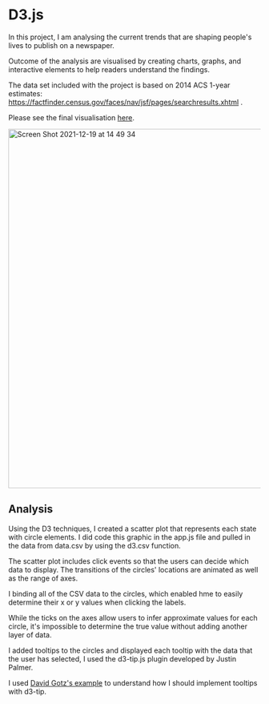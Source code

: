 # D3.js

In this project, I am analysing the current trends that are shaping people's lives to publish on a newspaper. 

Outcome of the analysis are visualised by creating charts, graphs, and interactive elements to help readers understand the findings.

The data set included with the project is based on 2014 ACS 1-year estimates: https://factfinder.census.gov/faces/nav/jsf/pages/searchresults.xhtml .

Please see the final visualisation [here](https://samravp.github.io/D3.js-Dashboard-Design/).


<img width="717" alt="Screen Shot 2021-12-19 at 14 49 34" src="https://user-images.githubusercontent.com/85004202/146663259-b97d8c7a-26db-4130-9a79-33737fb7b4eb.png">



## Analysis

Using the D3 techniques, I created a scatter plot that represents each state with circle elements.
I did code this graphic in the app.js file and pulled in the data from data.csv by using the d3.csv function. 

The scatter plot includes click events so that the users can decide which data to display. 
The transitions of the circles' locations are animated as well as the range of axes. 

I binding all of the CSV data to the circles, which enabled hme to easily determine their x or y values when clicking the labels.

While the ticks on the axes allow users to infer approximate values for each circle, it's impossible to determine the true value without adding another layer of data. 

I added tooltips to the circles and displayed each tooltip with the data that the user has selected, I used the d3-tip.js plugin developed by Justin Palmer.

I used [David Gotz's example](http://bl.ocks.org/davegotz/bd54b56723c154d25eedde6504d30ad7) to understand how I should implement tooltips with d3-tip.
